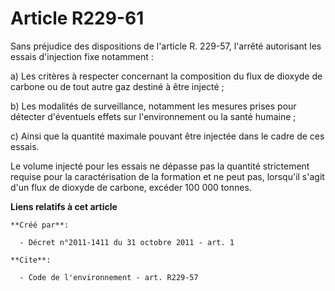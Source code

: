 # Article R229-61

Sans préjudice des dispositions de l'article R. 229-57, l'arrêté autorisant les essais d'injection fixe notamment :

a) Les critères à respecter concernant la composition du flux de dioxyde de carbone ou de tout autre gaz destiné à être
injecté ;

b) Les modalités de surveillance, notamment les mesures prises pour détecter d'éventuels effets sur l'environnement ou la
santé humaine ;

c) Ainsi que la quantité maximale pouvant être injectée dans le cadre de ces essais.

Le volume injecté pour les essais ne dépasse pas la quantité strictement requise pour la caractérisation de la formation et
ne peut pas, lorsqu'il s'agit d'un flux de dioxyde de carbone, excéder 100 000 tonnes.

**Liens relatifs à cet article**

	**Créé par**:

	  - Décret n°2011-1411 du 31 octobre 2011 - art. 1

	**Cite**:

	  - Code de l'environnement - art. R229-57
